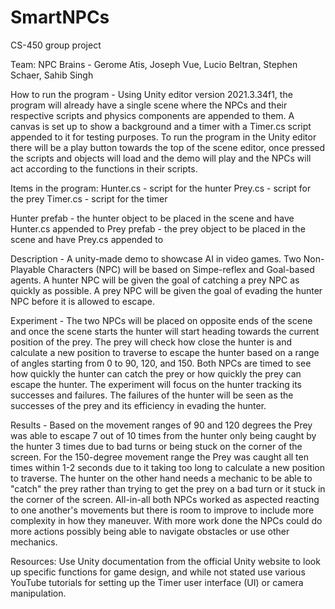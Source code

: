 # SmartNPCs
CS-450 group project

Team: NPC Brains - Gerome Atis, Joseph Vue, Lucio Beltran, Stephen Schaer, Sahib Singh

How to run the program - Using Unity editor version 2021.3.34f1, the program will already have a single scene where the NPCs and their respective scripts and physics components are appended to them. A canvas is set up to show a background and a timer with a Timer.cs script appended to it for testing purposes. To run the program in the Unity editor there will be a play button towards the top of the scene editor, once pressed the scripts and objects will load and the demo will play and the NPCs will act according to the functions in their scripts.

Items in the program: 
Hunter.cs - script for the hunter
Prey.cs - script for the prey
Timer.cs - script for the timer

Hunter prefab - the hunter object to be placed in the scene and have Hunter.cs appended to
Prey prefab - the prey object to be placed in the scene and have Prey.cs appended to

Description - A unity-made demo to showcase AI in video games. Two Non-Playable Characters (NPC) will be based on Simpe-reflex and Goal-based agents. A hunter NPC will be given the goal of catching a prey NPC as quickly as possible. A prey NPC will be given the goal of evading the hunter NPC before it is allowed to escape.

Experiment - The two NPCs will be placed on opposite ends of the scene and once the scene starts the hunter will start heading towards the current position of the prey. The prey will check how close the hunter is and calculate a new position to traverse to escape the hunter based on a range of angles starting from 0 to 90, 120, and 150. Both NPCs are timed to see how quickly the hunter can catch the prey or how quickly the prey can escape the hunter. The experiment will focus on the hunter tracking its successes and failures. The failures of the hunter will be seen as the successes of the prey and its efficiency in evading the hunter.

Results - Based on the movement ranges of 90 and 120 degrees the Prey was able to escape 7 out of 10 times from the hunter only being caught by the hunter 3 times due to bad turns or being stuck on the corner of the screen. For the 150-degree movement range the Prey was caught all ten times within 1-2 seconds due to it taking too long to calculate a new position to traverse. The hunter on the other hand needs a mechanic to be able to "catch" the prey rather than trying to get the prey on a bad turn or it stuck in the corner of the screen. All-in-all both NPCs worked as aspected reacting to one another's movements but there is room to improve to include more complexity in how they maneuver. With more work done the NPCs could do more actions possibly being able to navigate obstacles or use other mechanics.

Resources: Use Unity documentation from the official Unity website to look up specific functions for game design, and while not stated use various YouTube tutorials for setting up the Timer user interface (UI) or camera manipulation.
